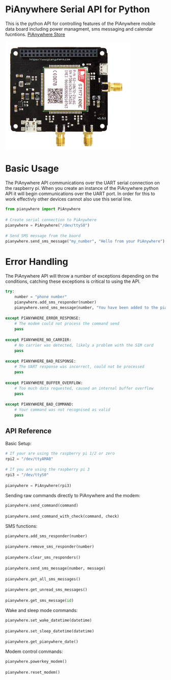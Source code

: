 [pianywhere_4g]: https://github.com/Altitude-Tech/python-pianywhere-serial-api/blob/master/pianywhere_4g.png "PiAnywhere 4G Board"

# PiAnywhere Serial API for Python
This is the python API for controlling features of the PiAnywhere mobile data board including power managment, sms messaging and calendar fucntions. [PiAnywhere Store](https://www.pianywhere.com)

![alt text][pianywhere_4g]

# Basic Usage

The PiAnywhere API communications over the UART serial connection on the raspberry pi. When you create an instance of the PiAnywhere python API it will begin communications over the UART port. In order for this to work effectivly other devices cannot also use this serial line.

```python
from pianywhere import PiAnywhere

# Create serial connection to PiAnywhere
pianywhere = PiAnywhere("/dev/ttyS0")

# Send SMS message from the baord
pianywhere.send_sms_message("my_number", "Hello from your PiAnywhere")
```
# Error Handling

The PiAnywhere API will throw a number of exceptions depending on the conditions, catching these exceptions is critical to using the API.

```python
try:
    number = "phone number"
    pianywhere.add_sms_responder(number)
    pianywhere.send_sms_message(number, "You have been added to the pianywhere sms responder!")
    
except PIANYWHERE_ERROR_RESPONSE:
    # The modem could not process the command send
    pass
    
except PIANYWHERE_NO_CARRIER:
    # No carrier was detected, likely a problem with the SIM card
    pass
    
except PIANYWHERE_BAD_RESPONSE:
    # The UART response was incorrect, could not be processed
    pass
    
except PIANYWHERE_BUFFER_OVERFLOW:
    # Too much data requested, caused an internal buffer overflow
    pass
    
except PIANYWHERE_BAD_COMMAND:
    # Your command was not recognised as valid
    pass
```

## API Reference
Basic Setup:
```python
# If your are using the raspberry pi 1/2 or zero
rpi2 = "/dev/ttyAMA0"

# If you are using the raspberry pi 3
rpi3 = "/dev/ttyS0"

pianywhere = PiAnywhere(rpi3)
```
Sending raw commands directly to PiAnywhere and the modem:
```python
pianywhere.send_command(command)

pianywhere.send_command_with_check(command, check)
```
SMS functions:
```python
pianywhere.add_sms_responder(number)

pianywhere.remove_sms_responder(number)

pianywhere.clear_sms_responders()

pianywhere.send_sms_message(number, message)

pianywhere.get_all_sms_messages()

pianywhere.get_unread_sms_messages()

pianywhere.get_sms_message(id)
```
Wake and sleep mode commands:
```python
pianywhere.set_wake_datetime(datetime)

pianywhere.set_sleep_datetime(datetime)

pianywhere.get_pianywhere_date()
```
Modem control commands:
```python
pianywhere.powerkey_modem()

pianywhere.reset_modem()
```
